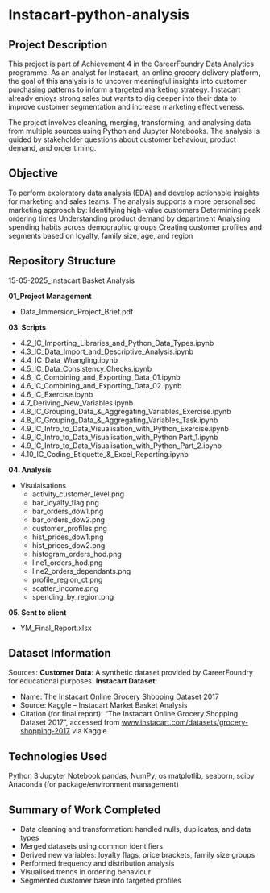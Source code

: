 # Instacart-python-analysis

##  Project Description
This project is part of Achievement 4 in the CareerFoundry Data Analytics programme. As an analyst for Instacart, an online grocery delivery platform, the goal of this analysis is to uncover meaningful insights into customer purchasing patterns to inform a targeted marketing strategy. Instacart already enjoys strong sales but wants to dig deeper into their data to improve customer segmentation and increase marketing effectiveness.

The project involves cleaning, merging, transforming, and analysing data from multiple sources using Python and Jupyter Notebooks. The analysis is guided by stakeholder questions about customer behaviour, product demand, and order timing.

## Objective
To perform exploratory data analysis (EDA) and develop actionable insights for marketing and sales teams. The analysis supports a more personalised marketing approach by:
Identifying high-value customers
Determining peak ordering times
Understanding product demand by department
Analysing spending habits across demographic groups
Creating customer profiles and segments based on loyalty, family size, age, and region

## Repository Structure
15-05-2025_Instacart Basket Analysis

**01_Project Management**              
- Data_Immersion_Project_Brief.pdf

**03. Scripts**                       
- 4.2_IC_Importing_Libraries_and_Python_Data_Types.ipynb
- 4.3_IC_Data_Import_and_Descriptive_Analysis.ipynb
- 4.4_IC_Data_Wrangling.ipynb
- 4.5_IC_Data_Consistency_Checks.ipynb
- 4.6_IC_Combining_and_Exporting_Data_01.ipynb
- 4.6_IC_Combining_and_Exporting_Data_02.ipynb
- 4.6_IC_Exercise.ipynb
- 4.7_Deriving_New_Variables.ipynb
- 4.8_IC_Grouping_Data_&_Aggregating_Variables_Exercise.ipynb
- 4.8_IC_Grouping_Data_&_Aggregating_Variables_Task.ipynb
- 4.9_IC_Intro_to_Data_Visualisation_with_Python_Exercise.ipynb
- 4.9_IC_Intro_to_Data_Visualisation_with_Python Part_1.ipynb
- 4.9_IC_Intro_to_Data_Visualisation_with_Python_Part_2.ipynb
- 4.10_IC_Coding_Etiquette_&_Excel_Reporting.ipynb

**04. Analysis**                      
- Visulaisations
  - activity_customer_level.png
  - bar_loyalty_flag.png
  - bar_orders_dow1.png
  - bar_orders_dow2.png
  - customer_profiles.png
  - hist_prices_dow1.png
  - hist_prices_dow2.png
  - histogram_orders_hod.png
  - line1_orders_hod.png
  - line2_orders_dependants.png
  - profile_region_ct.png
  - scatter_income.png
  - spending_by_region.png

**05. Sent to client**               
- YM_Final_Report.xlsx

## Dataset Information
Sources:
**Customer Data**: A synthetic dataset provided by CareerFoundry for educational purposes.
**Instacart Dataset**:
- Name: The Instacart Online Grocery Shopping Dataset 2017
- Source: Kaggle – Instacart Market Basket Analysis
- Citation (for final report): “The Instacart Online Grocery Shopping Dataset 2017”, accessed from www.instacart.com/datasets/grocery-shopping-2017 via Kaggle.

## Technologies Used
Python 3
Jupyter Notebook
pandas, NumPy, os
matplotlib, seaborn, scipy
Anaconda (for package/environment management)

## Summary of Work Completed
- Data cleaning and transformation: handled nulls, duplicates, and data types
- Merged datasets using common identifiers
- Derived new variables: loyalty flags, price brackets, family size groups
- Performed frequency and distribution analysis
- Visualised trends in ordering behaviour
- Segmented customer base into targeted profiles
